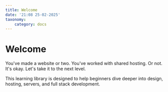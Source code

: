 ```yaml
---
title: Welcome
date: '21:08 25-02-2025'
taxonomy:
    category: docs
---
```


###

# Welcome

You've made a website or two. You've worked with shared hosting. Or not. It's okay. Let's take it to the next level.

This learning library is designed to help beginners dive deeper into design, hosting, servers, and full stack development.